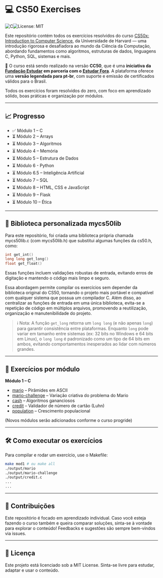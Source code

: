 # 💻 CS50 Exercises

![C](https://img.shields.io/badge/C%20Programming-00599C?style=for-the-badge&logo=c)![License: MIT](https://img.shields.io/badge/License-MIT-yellow.svg?style=for-the-badge)

Este repositório contém todos os exercícios resolvidos do curso [CS50x: Introduction to Computer Science](https://cs50.harvard.edu/x/), da Universidade de Harvard — uma introdução rigorosa e desafiadora ao mundo da Ciência da Computação, abordando fundamentos como algoritmos, estruturas de dados, linguagens C, Python, SQL, sistemas e mais.

🧩 O curso está sendo realizado na versão **CC50**, que é uma **iniciativa da [Fundação Estudar](https://www.estudar.org.br/) em parceria com o [Estudar Fora](https://www.estudarfora.org.br/)**. A plataforma oferece uma **versão legendada para pt-br**, com suporte e emissão de certificados válidos para o Brasil.

Todos os exercícios foram resolvidos do zero, com foco em aprendizado sólido, boas práticas e organização por módulos.

---

## 📈 Progresso

- ✅ Módulo 1 – C
- ⏳ Módulo 2 – Arrays
- ⏳ Módulo 3 – Algoritmos
- ⏳ Módulo 4 – Memória
- ⏳ Módulo 5 – Estrutura de Dados
- ⏳ Módulo 6 - Python
- ⏳ Módulo 6.5 – Inteligência Artificial
- ⏳ Módulo 7 – SQL
- ⏳ Módulo 8 – HTML, CSS e JavaScript
- ⏳ Módulo 9 – Flask
- ⏳ Módulo 10 – Ética

---

## 🧰 Biblioteca personalizada mycs50lib

Para este repositório, foi criada uma biblioteca própria chamada mycs50lib.c (com mycs50lib.h) que substitui algumas funções da cs50.h, como:

```c
int get_int()
long long get_long()
float get_float()
```

Essas funções incluem validações robustas de entrada, evitando erros de digitação e mantendo o código mais limpo e seguro.

Essa abordagem permite compilar os exercícios sem depender da biblioteca original do CS50, tornando o projeto mais portável e compatível com qualquer sistema que possua um compilador C. Além disso, ao centralizar as funções de entrada em uma única biblioteca, evita-se a repetição de código em múltiplos arquivos, promovendo a reutilização, organização e manutenibilidade do projeto.

> ℹ️ Nota: A função `get_long` retorna um `long long` (e não apenas `long`) para garantir consistência entre plataformas. Enquanto `long` pode variar em tamanho entre sistemas (ex: 32 bits no Windows e 64 bits em Linux), o `long long` é padronizado como um tipo de 64 bits em ambos, evitando comportamentos inesperados ao lidar com números grandes.

---

## 🧠 Exercícios por módulo

**Módulo 1 – C**
- [mario](modulo-1/mario.c) – Pirâmides em ASCII
- [mario-challenge](modulo-1/mario-challenge.c) – Variação criativa do problema do Mario
- [cash](modulo-1/cash.c) – Algoritmos gananciosos
- [credit](modulo-1/credit.c) – Validador de número de cartão (Luhn)
- [population](modulo-1/population.c) – Crescimento populacional

(Novos módulos serão adicionados conforme o curso progride)

---

## 🛠️ Como executar os exercícios

Para compilar e rodar um exercício, use o Makefile:

```bash
make mod1 # ou make all
./output/mario
./output/mario-challenge
./output/credit.c
...
...
```

---

## 🤝 Contribuições

Este repositório é focado em aprendizado individual. Caso você esteja fazendo o curso também e queira comparar soluções, sinta-se à vontade para explorar o conteúdo! Feedbacks e sugestões são sempre bem-vindos via issues.

---
 
## 📄 Licença

Este projeto está licenciado sob a MIT License.
Sinta-se livre para estudar, adaptar e usar o conteúdo.
